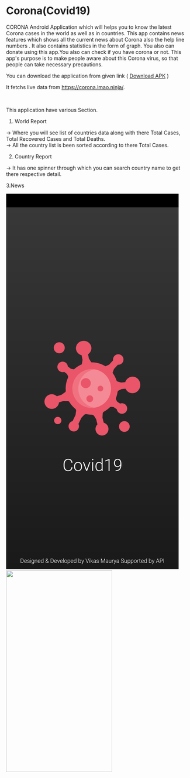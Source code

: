 # Corona(Covid19)

CORONA  Android Application which will helps you to know the latest Corona cases in the world as well as in countries. This app contains news features which shows all the current news about Corona also the help line numbers . It also contains statistics in the form of graph. You also can donate using this app.You also can check if you have corona or not. This app's purpose is to make people aware about this Corona virus, so that people can take necessary precautions. 

You can download the application from given link ( <a href="https://drive.google.com/file/d/1PsLqZ8u-iXsW2A-IdIKTwIktOfmasQg3/view?usp=sharing">Download APK</a> ) <br/>

It fetchs live data from <a href="https://corona.lmao.ninja/">https://corona.lmao.ninja/</a>.

<br/>

This application have various Section.

1. World Report

-> Where you will see list of countries data along with there Total Cases, Total Recovered Cases and Total Deaths.
<br/>
-> All the country list is been sorted according to there Total Cases.

2. Country Report

-> It has one spinner through which you can search country name to get there respective detail.

3.News

<p float = "left">
  
  
  ![](Images/home.jpg)
<img src ="https://drive.google.com/file/d/1ucBPC_RiNZ_6W1Axv9oVxctTtxfMaTQ3/view?usp=sharing"  width="290" height="550">


</p>
